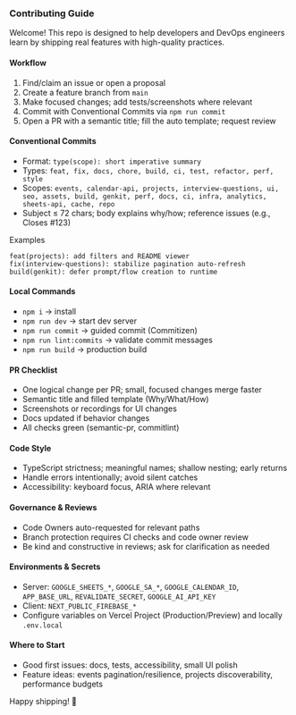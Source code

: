### Contributing Guide

Welcome! This repo is designed to help developers and DevOps engineers learn by shipping real features with high-quality practices.

#### Workflow
1) Find/claim an issue or open a proposal
2) Create a feature branch from `main`
3) Make focused changes; add tests/screenshots where relevant
4) Commit with Conventional Commits via `npm run commit`
5) Open a PR with a semantic title; fill the auto template; request review

#### Conventional Commits
- Format: `type(scope): short imperative summary`
- Types: `feat, fix, docs, chore, build, ci, test, refactor, perf, style`
- Scopes: `events, calendar-api, projects, interview-questions, ui, seo, assets, build, genkit, perf, docs, ci, infra, analytics, sheets-api, cache, repo`
- Subject ≤ 72 chars; body explains why/how; reference issues (e.g., Closes #123)

Examples
```text
feat(projects): add filters and README viewer
fix(interview-questions): stabilize pagination auto-refresh
build(genkit): defer prompt/flow creation to runtime
```

#### Local Commands
- `npm i` → install
- `npm run dev` → start dev server
- `npm run commit` → guided commit (Commitizen)
- `npm run lint:commits` → validate commit messages
- `npm run build` → production build

#### PR Checklist
- One logical change per PR; small, focused changes merge faster
- Semantic title and filled template (Why/What/How)
- Screenshots or recordings for UI changes
- Docs updated if behavior changes
- All checks green (semantic-pr, commitlint)

#### Code Style
- TypeScript strictness; meaningful names; shallow nesting; early returns
- Handle errors intentionally; avoid silent catches
- Accessibility: keyboard focus, ARIA where relevant

#### Governance & Reviews
- Code Owners auto-requested for relevant paths
- Branch protection requires CI checks and code owner review
- Be kind and constructive in reviews; ask for clarification as needed

#### Environments & Secrets
- Server: `GOOGLE_SHEETS_*`, `GOOGLE_SA_*`, `GOOGLE_CALENDAR_ID`, `APP_BASE_URL`, `REVALIDATE_SECRET`, `GOOGLE_AI_API_KEY`
- Client: `NEXT_PUBLIC_FIREBASE_*`
- Configure variables on Vercel Project (Production/Preview) and locally `.env.local`

#### Where to Start
- Good first issues: docs, tests, accessibility, small UI polish
- Feature ideas: events pagination/resilience, projects discoverability, performance budgets

Happy shipping! 🚀
